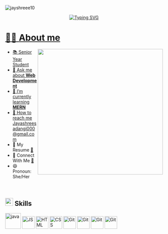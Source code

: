 <p align=""> <img src="https://komarev.com/ghpvc/?username=jayshreee10&label=Profile%20views&color=0e75b6&style=flat" alt="jayshreee10" /> </p>

<p align="center">
<a href="https://git.io/typing-svg"><img src="https://readme-typing-svg.demolab.com?font=Georgia&weight=800&pause=1000&size=40&color=FFFFF&width=370&height=100&lines=Hi+%2C+I'm+Jayshree+👋🏻" alt="Typing SVG"/</a></p>   

# 👩‍🎓 **About me** 
 <picture> <img align="right" src="https://mir-s3-cdn-cf.behance.net/project_modules/disp/601014116770475.6068beff4640a.gif" width = 400px ></picture>

- 📚 Senior Year Student
- 💬 Ask me about **Web Development**
- 🌱 I’m currently learning **MERN**
- 📩 How to reach me Jayashreesadangi000@gmail.com
- 📄 My Resume [🔗](https://drive.google.com/file/d/1pbrXe9FRkD7-Yoho_8RpDr2VKN3qLt7A/view?usp=drive_link)
- 🤝 Connect With Me [🔗](https://drive.google.com/file/d/1pbrXe9FRkD7-Yoho_8RpDr2VKN3qLt7A/view?usp=drive_link)
- 😄 Pronoun: She/Her
<br>


## <img src="https://media2.giphy.com/media/QssGEmpkyEOhBCb7e1/giphy.gif?cid=ecf05e47a0n3gi1bfqntqmob8g9aid1oyj2wr3ds3mg700bl&rid=giphy.gif" width ="25"><b> Skills</b>

<p align="center">
  
   <img src="https://raw.githubusercontent.com/bablubambal/All_logo_and_pictures/1ac69ce5fbc389725f16f989fa53c62d6e1b4883/programming%20languages/java.svg" alt="java" height="50" width="50" />                                                                                                                             <img src="https://user-images.githubusercontent.com/64439609/212556085-e6f8391a-6f25-43d5-8bfe-818167047cfb.png" width="40" height="40" alt="JS"/>                  <img src="https://user-images.githubusercontent.com/64439609/212556407-f122dc0e-901c-4df7-960f-29a3b52c5349.png" width="40" height="40" alt="HTML" />              <img src="https://user-images.githubusercontent.com/64439609/212556203-47a51702-fec1-4275-bafb-6afdea15b092.png" width="40" height="40" alt="CSS" />               <img src="https://user-images.githubusercontent.com/64439609/212556741-81407849-82c8-4926-854f-820e8a644375.png" width="40" height="40" alt="Git"/>                 <img src="https://user-images.githubusercontent.com/64439609/212556802-77a65ec1-aa71-4272-b603-1a57d1914678.png" width="40" height="40" alt="Git"/>             <img src="https://github.com/jayshreee10/jayshreee10/assets/155508849/8125cef7-3847-406c-9ea9-d97a51be4a44" width="40" height="40" alt="Git"/>      <img src="https://www.vectorlogo.zone/logos/figma/figma-icon.svg" width="40" height="40" alt="Git"/>


